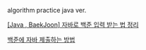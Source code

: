 algorithm practice java ver.

[[Java , BaekJoon] 자바로 백준 입력 받는 법 정리](https://rhsalska55.tistory.com/6)

[백준에 자바 제출하는 방법](https://korean-otter.tistory.com/23)
